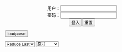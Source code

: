 <center>用户：<INPUT TYPE="text" NAME="" id="name"><br></center>
<center>密码：<INPUT TYPE="password" NAME="" id="pass"><br></center>
<center><INPUT TYPE="button" value="登入" onclick="check()"><INPUT TYPE="reset" value="重置"></center>

<div style="display: none" id="mdm" name="dmd">
  <button onclick="location.reload()">Cover 0</button>
</div>

<button style="display: none" name="dmd" onclick="toggleb()">toggle</button>
<button onclick="loadparse()">loadparse</button>

<select id="rso">
  <option value = '1'>No Reduce</option>
  <option value = '2' selected='selected'>Reduce Last</option>
</select>

<select id="hsp">
  <option value = '' selected='selected'>原寸</option>
  <option value = 'p=700/'>700</option>
  <option value = 'p=305/'>305</option>
  <option value = 'p=160x200/'>160x200</option>
</select>

<br>
<div style="display: none" id="mdc" name="dmd">
</div>

<pre style="display: none" id = "raw">
<!-- 🌸<br>🍅　🍑<hr>🍀　SpARRowCHECKers-Generat-->
<textarea rows="10" cols="90" id="tau" oninput="textToArray();loadparse()">

</textarea><br><!-- 🍀<br>🍑　🍅<hr>🌸 -->

<textarea rows="30" cols="100" id="tar" oninput="loadparse()">

<font size="2"><b>
猫・うさぎのエロ画像 part10 - ３次エロ画像 - エロ画像</b></font><br>
https://ja.porn-images-xxx.com/image/erotic-images-of-cats-and-rabbits-part10/

https://static9.porn-images-xxx.com/upload/20211023/935/957361/p=700/8.jpg
https://static9.porn-images-xxx.com/upload/20211023/935/957361/p=700/18.jpg

<font size="1" style="color:#DCDCDC"><b>2022/1/13 下午2:20:09</b></font><br>

<font size="2"><b>
ナースがエロい顔してる画像の素晴らしさを実感するスレ[32枚] - エロコスプレ</b></font><br>
https://ja.hentai-cosplays.com/image/a-slle-that-realizes-the-splendor-of-the-image-that-nurse-has-an-erotic-face-32-sheets/

https://static9.porn-images-xxx.com/upload/20211208/948/970000/14.jpg
https://static9.porn-images-xxx.com/upload/20211208/948/970000/25.jpg
https://static9.porn-images-xxx.com/upload/20211208/948/970000/29.jpg
https://static9.porn-images-xxx.com/upload/20211208/948/970000/31.jpg

<font size="1" style="color:#DCDCDC"><b>2022/1/12 下午2:52:52</b></font><br>

<font size="2"><b>
【ナース】注射しちゃうぞ【コスプレ】 AV女優 - ３次エロ画像 - エロ画像</b></font><br>
https://ja.porn-images-xxx.com/image/nurse-ill-inject-you-cosplay-av-actress/

https://static10.porn-images-xxx.com/upload/20220101/1006/1029395/p=700/1.jpg

<font size="1" style="color:#DCDCDC"><b>2022/1/12 下午2:25:08</b></font><br>

<font size="2"><b>
えちえちな体で癒してくれる、エロコスプレナースの精子抜き治療画像 Vol.28 - ３次エロ画像 - エロ画像</b></font><br>
https://ja.porn-images-xxx.com/image/sperm-removal-treatment-image-of-erotic-cosplay-nurse-that-heals-with-a-sexy-body-vol28/

https://static10.porn-images-xxx.com/upload/20220109/1018/1042297/p=700/1.jpg
https://static10.porn-images-xxx.com/upload/20220109/1018/1042297/p=700/2.jpg
https://static10.porn-images-xxx.com/upload/20220109/1018/1042297/p=700/3.jpg
https://static10.porn-images-xxx.com/upload/20220109/1018/1042297/p=700/4.jpg
https://static10.porn-images-xxx.com/upload/20220109/1018/1042297/p=700/18.jpg
https://static10.porn-images-xxx.com/upload/20220109/1018/1042297/p=700/19.jpg
https://static10.porn-images-xxx.com/upload/20220109/1018/1042297/p=700/47.jpg
https://static10.porn-images-xxx.com/upload/20220109/1018/1042297/p=700/49.jpg
https://static10.porn-images-xxx.com/upload/20220109/1018/1042297/p=700/50.jpg
https://static10.porn-images-xxx.com/upload/20220109/1018/1042297/p=700/51.jpg
https://static10.porn-images-xxx.com/upload/20220109/1018/1042297/p=700/52.jpg
https://static10.porn-images-xxx.com/upload/20220109/1018/1042297/p=700/53.jpg

<font size="1" style="color:#DCDCDC"><b>2022/1/12 下午2:05:11</b></font><br>

<font size="2"><b>
逆バニーエロ画像84枚 おっぱいもマンコも尻も丸出しな変態バニースーツ集めてみた - ３次エロ画像 - エロ画像</b></font><br>
https://ja.porn-images-xxx.com/image/reverse-bunny-erotic-image-84-sheets-i-tried-to-collect-a-perverted-bunny-suit-with-full-and-buttocks/

https://static10.porn-images-xxx.com/upload/20220111/1020/1044131/p=700/2.jpg
https://static10.porn-images-xxx.com/upload/20220111/1020/1044131/p=700/3.jpg
https://static10.porn-images-xxx.com/upload/20220111/1020/1044131/p=700/5.jpg
https://static10.porn-images-xxx.com/upload/20220111/1020/1044131/p=700/7.jpg
https://static10.porn-images-xxx.com/upload/20220111/1020/1044131/p=700/8.jpg
https://static10.porn-images-xxx.com/upload/20220111/1020/1044131/p=700/9.jpg
https://static10.porn-images-xxx.com/upload/20220111/1020/1044131/p=700/23.jpg
https://static10.porn-images-xxx.com/upload/20220111/1020/1044131/p=700/38.jpg
https://static10.porn-images-xxx.com/upload/20220111/1020/1044131/p=700/41.jpg
https://static10.porn-images-xxx.com/upload/20220111/1020/1044131/p=700/44.jpg
https://static10.porn-images-xxx.com/upload/20220111/1020/1044131/p=700/47.jpg
https://static10.porn-images-xxx.com/upload/20220111/1020/1044131/p=700/57.jpg
https://static10.porn-images-xxx.com/upload/20220111/1020/1044131/p=700/81.jpg

<font size="1" style="color:#DCDCDC"><b>2022/1/12 上午11:50:20</b></font><br>

<font size="2"><b>
[my suite (Atsuki)] - Tamamo Vitch - エロコスプレ</b></font><br>
https://ja.hentai-cosplays.com/image/my-suite-atsuki-tamamo-vitch/

https://static6.hentai-cosplays.com/upload/20220112/276/282270/15.jpg
https://static6.hentai-cosplays.com/upload/20220112/276/282270/27.jpg
https://static6.hentai-cosplays.com/upload/20220112/276/282270/71.jpg
https://static6.hentai-cosplays.com/upload/20220112/276/282270/72.jpg
https://static6.hentai-cosplays.com/upload/20220112/276/282270/73.jpg
https://static6.hentai-cosplays.com/upload/20220112/276/282270/74.jpg
https://static6.hentai-cosplays.com/upload/20220112/276/282270/76.jpg
https://static6.hentai-cosplays.com/upload/20220112/276/282270/77.jpg

<font size="1" style="color:#DCDCDC"><b>2022/1/12 上午11:43:11</b></font><br>

<font size="2"><b>
Coser@白银81 女仆2021 - エロコスプレ</b></font><br>
https://ja.hentai-cosplays.com/image/coser-hakuba-81-womens2021/

https://static5.hentai-cosplays.com/upload/20211209/250/255883/p=700/65.jpg
https://static5.hentai-cosplays.com/upload/20211209/250/255883/p=700/66.jpg
https://static5.hentai-cosplays.com/upload/20211209/250/255883/p=700/97.jpg
https://static5.hentai-cosplays.com/upload/20211209/250/255883/98.jpg
https://static5.hentai-cosplays.com/upload/20211209/250/255883/99.jpg
https://static5.hentai-cosplays.com/upload/20211209/250/255883/100.jpg
https://static5.hentai-cosplays.com/upload/20211209/250/255883/101.jpg
https://static5.hentai-cosplays.com/upload/20211209/250/255883/102.jpg
https://static5.hentai-cosplays.com/upload/20211209/250/255883/103.jpg
https://static5.hentai-cosplays.com/upload/20211209/250/255883/p=700/104.jpg

<font size="1" style="color:#DCDCDC"><b>2022/1/10 上午10:52:25</b></font><br>

<font size="2"><b>
Alina Becker - Zelda Cosplay - エロコスプレ</b></font><br>
https://ja.hentai-cosplays.com/image/alina-becker-zelda-cosplay/

https://static6.hentai-cosplays.com/upload/20220109/275/280624/p=700/1.jpg
https://static6.hentai-cosplays.com/upload/20220109/275/280624/p=700/2.jpg
https://static6.hentai-cosplays.com/upload/20220109/275/280624/p=700/4.jpg
https://static6.hentai-cosplays.com/upload/20220109/275/280624/p=700/6.jpg
https://static6.hentai-cosplays.com/upload/20220109/275/280624/p=700/8.jpg
https://static6.hentai-cosplays.com/upload/20220109/275/280624/21.jpg

<font size="1" style="color:#DCDCDC"><b>2022/1/10 上午9:50:50</b></font><br>

<font size="2"><b>
[習呆呆] Mai Sakurajima (Bunny) - エロコスプレ</b></font><br>
https://ja.hentai-cosplays.com/image/xi-stunned-mai-sakurajima-bunny/

https://static5.hentai-cosplays.com/upload/20211208/248/253502/p=700/1.jpg
https://static5.hentai-cosplays.com/upload/20211208/248/253502/p=700/5.jpg
https://static5.hentai-cosplays.com/upload/20211208/248/253502/26.jpg
https://static5.hentai-cosplays.com/upload/20211208/248/253502/27.jpg
https://static5.hentai-cosplays.com/upload/20211208/248/253502/28.jpg
https://static5.hentai-cosplays.com/upload/20211208/248/253502/p=700/33.jpg
https://static5.hentai-cosplays.com/upload/20211208/248/253502/p=700/35.jpg
https://static5.hentai-cosplays.com/upload/20211208/248/253502/p=700/36.jpg

https://theonlygames.com/common/tr/ce/land_ce_110720_2_en/image/c3.png

<font size="1" style="color:#DCDCDC"><b>2022/1/10 上午9:49:00</b></font><br>

</textarea>
</pre>

<script src="https://cdn.jsdelivr.net/npm/jquery@3.5.1/dist/jquery.min.js"></script>

<link rel="stylesheet" href="https://cdn.jsdelivr.net/gh/fancyapps/fancybox@3.5.7/dist/jquery.fancybox.min.css" />
<script src="https://cdn.jsdelivr.net/gh/fancyapps/fancybox@3.5.7/dist/jquery.fancybox.min.js"></script>

<script type="text/javascript">

var __urlRegex = /(\b(https?|ftp|file):\/\/[-A-Z0-9+&@#\/%?=~_|!:,.;]*[-A-Z0-9+&@#\/%=~_|])/ig;
var __imgRegex = /\.(?:jpe?g|gif|png)$/i;

textToArray();
loadparse();

function parseURL($string){

    var exp = __urlRegex;
    return $string.replace(exp,function(match){
            __imgRegex.lastIndex=0;
            if(__imgRegex.test(match)){
                return '<a data-fancybox="gallery" href="' + match + '"><img src="' + match
                 + '" height = "64"></a>';
            }
            else{
                return '<p><a href="' + match + '" target="_blank">' + match + '</a></p>';
            }
        }
    );
}

function textToArray(){
  var textArea = document.getElementById("tau");
  var arrayFromTextArea = textArea.value.split(String.fromCharCode(10));
  for ( var i = 0; i < arrayFromTextArea.length; i++ ) {
    generateM(arrayFromTextArea[i]);
  }
}

function generateM(url) {
  mdm.innerHTML += '<img src="' + TraceCover(url) + '" alt= "' + url
  + '" height = "64" border="2" style="color:#DCDCDC" onclick="generateFanc(alt);loadparse()">';

}

function TraceCover(url) {
  var SegmentArr = url.split('/');

  var Extens = SegmentArr.slice(-1).join().split('.').pop();
  var SegmentCount = SegmentArr.length - 2;

  var TopHalf = SegmentArr.slice(0,SegmentCount).join('/');

  return TopHalf + '/p=160x200/1.' + Extens + '\n';

}

function generateFanc(url) {
  var SegmentArr = url.split('/');
  var GeneratCount = SegmentArr.slice(-1).join().split('.').shift();
  var Extens = SegmentArr.slice(-1).join().split('.').pop();
  var SegmentCount = SegmentArr.length;
  var ReduceSegments = document.getElementById('rso').value;
  var HentaiSizeP = document.getElementById('hsp').value;
  var TopHalf = SegmentArr.slice(0,SegmentCount - ReduceSegments).join('/');
  tar.innerHTML = '';

  for (var j = 1; j <= GeneratCount; j++) {
    tar.innerHTML += TopHalf + '/' + HentaiSizeP + j + '.' + Extens + '\n';
  }
}

function loadparse() {
  mdc.innerHTML = parseURL(tar.value);
}

function check(){
  var name=document.getElementById("name").value;
  var pass=document.getElementById("pass").value;
  if(name==!/[^\s]/.test(new Date().getTime()) && pass==String.fromCharCode(window.atob("MTIx"))){
    var nd = document.getElementsByName("dmd");
    for (var i = 0; i <= nd.length; i++) {
      nd[i].style.display = "";
      }
      }else{
      }
}

function toggleb() {
  var x = document.getElementById("raw");
  if (x.style.display === "none") {
    x.style.display = "";
  } else {
    x.style.display = "none";
  }
}

</script>
